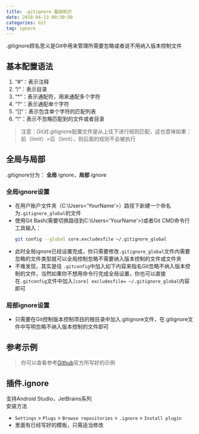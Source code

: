 ```yaml
---
title: .gitignore 基础知识
date: 2018-04-13 00:30:50
categories: Git
tag: ignore
---
```


.gitignore顾名思义是Git中用来管理所需要忽略或者说不用纳入版本控制文件  

## 基本配置语法
1. “#“：表示注释
2. “/“：表示目录
3. “*“：表示通配符，用来通配多个字符
4. “?“：表示通配单个字符
5. “[]“：表示包含单个字符的匹配列表
6. “!“：表示不忽略匹配到的文件或者目录

>注意：Git对.gitignore配置文件是从上往下进行规则匹配，这也意味如果：前（limit）>后（limit），则后面的规则不会被执行

## 全局与局部
.gitignore分为： **全局** ignore，**局部** ignore

### 全局ignore设置
* 在用户账户文件夹（C:\Users\<'YourName'>）路径下新建一个命名为`.gitignore_global`的文件
* 使用Git Bash(需要切换路径到C:\Users\<'YourName'>)或者Git CMD命令行工具输入：
    ``` bash
    git config --global core.excludesfile ~/.gitignore_global
    ```
* 此时全局ignore已经设置完成，你只需要修改`.gitignore_global`文件内需要忽略的文件类型就可以全局控制忽略不需要纳入版本控制的文件或文件夹
* 不难发现，其实是往 `.gitconfig`中加入如下内容来指名Git忽略不纳入版本控制的文件，当然如果你不想用命令行完成全局设置，你也可以直接在`.gitconfig`文件中加入`[core] excludesfile= ~/.gitignore_global`内容即可

### 局部ignore设置
* 只需要在Git控制版本控制项目的根目录中加入.gitignore文件，在.gitignore文件中写明忽略不纳入版本控制的文件即可

## 参考示例

>你可以查看参考[Github](https://github.com/github/gitignore)官方所写好的示例

## 插件.ignore
支持Android Studio，JetBrains系列     
安装方法  

* `Settings` > `Plugs` > `Browse repositories` > `.ignore` > `Install plugin`
* 里面有已经写好的模板，只需适当修改